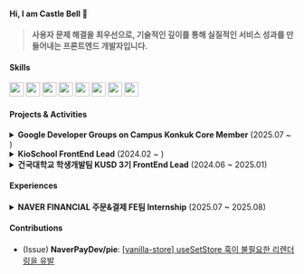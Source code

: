 #### Hi, I am Castle Bell 🔔

> **사용자 문제 해결을 최우선으로, 기술적인 깊이를 통해 실질적인 서비스 성과를 만들어내는 프론트엔드 개발자입니다.**

#### Skills
<img height="25" width="25" src="https://cdn.simpleicons.org/javascript/F7DF1E" /> <img height="25" width="25" src="https://cdn.simpleicons.org/typescript/3178C6" /> <img height="25" width="25" src="https://cdn.simpleicons.org/react/61DAFB" /> <img height="25" width="25" src="https://cdn.simpleicons.org/nextdotjs/black/white" /> <img height="25" width="25" src="https://cdn.simpleicons.org/recoil/3578E5" /> <img height="25" width="25" src="https://cdn.simpleicons.org/redux/764ABC" /> <img height="25" width="25" src="https://cdn.simpleicons.org/tailwindcss/06B6D4" /> <img height="25" width="25" src="https://cdn.simpleicons.org/styledcomponents/DB7093" />
#### Projects & Activities

<details>
  <summary><strong>Google Developer Groups on Campus Konkuk Core Member</strong> (2025.07 ~ )</summary>
  <div markdown="1">

  - 신규 멤버 모집을 위한 [랜딩 페이지](https://gdgoc-konkuk.com/) 제작
  - 교내 개발자 커뮤니티 활성화를 위한 테크 세미나 주최 및 운영

  </div>
</details>

<details>
  <summary><strong>KioSchool FrontEnd Lead</strong> (2024.02 ~ )</summary>
  <div markdown="1">

  - **서비스 성과**: QR 기반 테이블 오더링 서비스 개발, **누적 사용자 7,000명 이상** 확보 및 축제 주점 **대기 시간 30% 단축** / **매출 20% 증대**
  - **서비스 기여**: 어드민/사용자 페이지 (23개 이상) 전체 기능 구현
  - **성능 개선**:
    - [웹 소켓을 이용한 실시간 주문 조회 기능 개선](https://ji-in.notion.site/264c5ba1fd77805abc70ecb9e88e3e33)
    - [전체 QR 코드 다운로드 파이프라인 개선으로 시간 단축](https://github.com/KioSchool/KioSchool/pull/278)
    - [CRA에서 Vite로 마이그레이션 진행으로 빌드 속도 및 개발 환경 개선](https://www.castle-bell.site/vite-migration)
  - **UX/UI**: recharts 활용 [데이터 시각화](https://github.com/KioSchool/KioSchool/pull/271), react-scroll 커스텀 [scroll-spy 기능 구현](https://ji-in.notion.site/1a9c5ba1fd7780abaa2bf2269c6d9ac3)
  - **관련 링크**: [서비스 바로가기](https://kio-school.com/) | [GitHub](https://github.com/KioSchool/KioSchool) | [Notion](https://ji-in.notion.site/34885d92962d403dbc8c149106657473) | [인스타그램](https://www.instagram.com/kioschool/#)

  </div>
</details>

<details>
  <summary><strong>건국대학교 학생개발팀 KUSD 3기 FrontEnd Lead</strong> (2024.06 ~ 2025.01)</summary>
  <div markdown="1">

  - **서비스 개발**: 건국대학교 학생 대상 로드맵 서비스 '쿠맵' 프로토타입 개발
  - **기능 리팩토링**: 복합 조건(직군, 학과, 키워드) [검색 기능 개발 및 성능 개선](https://github.com/Konkuk-Univ-Student-Developer/RoadMapKU/pull/206)
  - **코드 베이스 개선**: [절대 경로 적용](https://github.com/Konkuk-Univ-Student-Developer/RoadMapKU/pull/201), [폴더 구조 리팩토링](https://github.com/Konkuk-Univ-Student-Developer/RoadMapKU/pull/198)으로 유지보수성 향상
  - **최적화**: [OG Tag 적용 (SEO)](https://github.com/Konkuk-Univ-Student-Developer/RoadMapKU/pull/179), 백엔드 협업을 통한 [번들 사이즈 축소](https://www.notion.so/Front-yarn-start-6149f249a03541a7a5e262208a2d9e8c)
  - **데이터 분석**: GTM을 통한 [GA4 적용](https://trusted-gaura-057.notion.site/Front-GTM-GA4-5f2260b8c31d4912b0bab5860ddbb690?pvs=4) 및 사용자 행동 분석 기반 마련
  - **관련 링크**: [관련 기사](https://www.konkuk.ac.kr/sites/konkuk/news/165/page9.html) | [GitHub](https://github.com/Konkuk-Univ-Student-Developer/RoadMapKU) | [Notion](https://www.notion.so/2024-KUSD-cc1ad58329b24f999380defd5fff959a?source=copy_link)

  </div>
</details>

#### Experiences

<details>
  <summary><strong>NAVER FINANCIAL 주문&결제 FE팀 Internship</strong> (2025.07 ~ 2025.08)</summary>
  <div markdown="1">

  - 정기구독 신청 주문서 클론 코딩 과제 수행
  - **관련 링크**: [과제 상세 내용 (Notion)](https://gilded-class-68b.notion.site/order) | [최종 발표 자료 (Figma Slide)](https://www.figma.com/slides/iYo6abrAY7hC2erHCdc2HY/%EB%84%A4%EC%9D%B4%EB%B2%84%ED%8E%98%EC%9D%B4-%EC%9D%B8%ED%84%B4%EC%8B%AD-%EC%B5%9C%EC%A2%85-%EB%B0%9C%ED%91%9C?node-id=1-1087&t=DR6J54MGKUG9VPAJ-1)

  </div>
</details>

#### Contributions

-   (Issue) **NaverPayDev/pie**: [[vanilla-store] useSetStore 훅이 불필요한 리렌더링을 유발](https://github.com/NaverPayDev/pie/issues/178)
